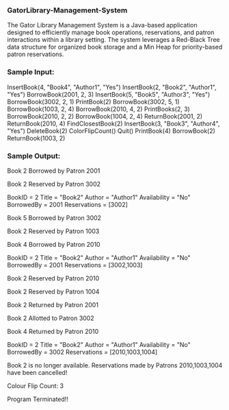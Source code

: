 ### GatorLibrary-Management-System

The Gator Library Management System is a Java-based application designed to efficiently manage book operations, reservations, and patron interactions within a library setting. The system leverages a Red-Black Tree data structure for organized book storage and a Min Heap for priority-based patron reservations.

### Sample Input:

InsertBook(4, "Book4", "Author1", "Yes")
InsertBook(2, "Book2", "Author1", "Yes")
BorrowBook(2001, 2, 3)
InsertBook(5, "Book5", "Author3", "Yes")
BorrowBook(3002, 2, 1)
PrintBook(2)
BorrowBook(3002, 5, 1)
BorrowBook(1003, 2, 4)
BorrowBook(2010, 4, 2)
PrintBooks(2, 3)
BorrowBook(2010, 2, 2)
BorrowBook(1004, 2, 4)
ReturnBook(2001, 2)
ReturnBook(2010, 4)
FindClosestBook(2)
InsertBook(3, "Book3", "Author4", "Yes")
DeleteBook(2)
ColorFlipCount()
Quit()
PrintBook(4)
BorrowBook(2)
ReturnBook(1003, 2)

### Sample Output:

Book 2 Borrowed by Patron 2001

Book 2 Reserved by Patron 3002

BookID = 2
Title = "Book2"
Author = "Author1"
Availability = "No"
BorrowedBy = 2001
Reservations = [3002]

Book 5 Borrowed by Patron 3002

Book 2 Reserved by Patron 1003

Book 4 Borrowed by Patron 2010

BookID = 2
Title = "Book2"
Author = "Author1"
Availability = "No"
BorrowedBy = 2001
Reservations = [3002,1003]

Book 2 Reserved by Patron 2010

Book 2 Reserved by Patron 1004

Book 2 Returned by Patron 2001

Book 2 Allotted to Patron 3002

Book 4 Returned by Patron 2010

BookID = 2
Title = "Book2"
Author = "Author1"
Availability = "No"
BorrowedBy = 3002
Reservations = [2010,1003,1004]

Book 2 is no longer available. Reservations made by Patrons 2010,1003,1004 have been cancelled!

Colour Flip Count: 3

Program Terminated!!
